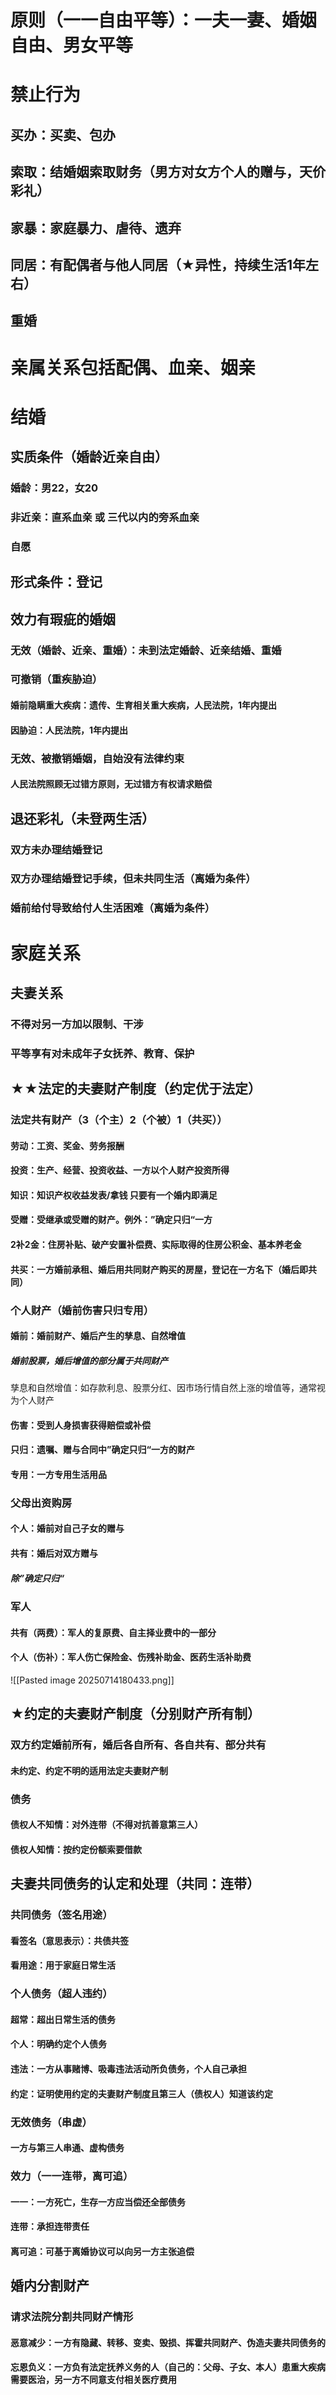 # 原则（一一自由平等）：一夫一妻、婚姻自由、男女平等
# 禁止行为
## 买办：买卖、包办
## 索取：结婚姻索取财务（男方对女方个人的赠与，天价彩礼）
## 家暴：家庭暴力、虐待、遗弃
## 同居：有配偶者与他人同居（★异性，持续生活1年左右）
## 重婚
# 亲属关系包括配偶、血亲、姻亲
# 结婚
## 实质条件（婚龄近亲自由）
### 婚龄：男22，女20
### 非近亲：直系血亲 或 三代以内的旁系血亲
### 自愿
## 形式条件：登记
## 效力有瑕疵的婚姻
### 无效（婚龄、近亲、重婚）：未到法定婚龄、近亲结婚、重婚
### 可撤销（重疾胁迫）
#### 婚前隐瞒重大疾病：遗传、生育相关重大疾病，人民法院，1年内提出
#### 因胁迫：人民法院，1年内提出
### 无效、被撤销婚姻，自始没有法律约束
#### 人民法院照顾无过错方原则，无过错方有权请求赔偿
## 退还彩礼（未登两生活）
### 双方未办理结婚登记
### 双方办理结婚登记手续，但未共同生活（离婚为条件）
### 婚前给付导致给付人生活困难（离婚为条件）
# 家庭关系
## 夫妻关系
### 不得对另一方加以限制、干涉
### 平等享有对未成年子女抚养、教育、保护
## ★★法定的夫妻财产制度（约定优于法定）
### 法定共有财产（3（个主）2（个被）1（共买））
#### 劳动：工资、奖金、劳务报酬
#### 投资：生产、经营、投资收益、一方以个人财产投资所得
#### 知识：知识产权收益发表/拿钱 只要有一个婚内即满足
#### 受赠：受继承或受赠的财产。例外：”确定只归“一方
#### 2补2金：住房补贴、破产安置补偿费、实际取得的住房公积金、基本养老金
#### 共买：一方婚前承租、婚后用共同财产购买的房屋，登记在一方名下（婚后即共同）

### 个人财产（婚前伤害只归专用）
#### 婚前：婚前财产、婚后产生的孳息、自然增值
##### 婚前股票，婚后增值的部分属于共同财产
孳息和自然增值​：如存款利息、股票分红、因市场行情自然上涨的增值等，通常视为个人财产
#### 伤害：受到人身损害获得赔偿或补偿
#### 只归：遗嘱、赠与合同中”确定只归“一方的财产
#### 专用：一方专用生活用品
### 父母出资购房
#### 个人：婚前对自己子女的赠与
#### 共有：婚后对双方赠与
##### 除”确定只归“
### 军人
#### 共有（两费）：军人的复原费、自主择业费中的一部分
#### 个人（伤补）：军人伤亡保险金、伤残补助金、医药生活补助费
![[Pasted image 20250714180433.png]]

## ★约定的夫妻财产制度（分别财产所有制）
### 双方约定婚前所有，婚后各自所有、各自共有、部分共有
#### 未约定、约定不明的适用法定夫妻财产制
### 债务
#### 债权人不知情：对外连带（不得对抗善意第三人）
#### 债权人知情：按约定份额索要借款


## 夫妻共同债务的认定和处理（共同：连带）
### 共同债务（签名用途）
#### 看签名（意思表示）：共债共签
#### 看用途：用于家庭日常生活
### 个人债务（超人违约）
#### 超常：超出日常生活的债务
#### 个人：明确约定个人债务
#### 违法：一方从事赌博、吸毒违法活动所负债务，个人自己承担
#### 约定：证明使用约定的夫妻财产制度且第三人（债权人）知道该约定
### 无效债务（串虚）
#### 一方与第三人串通、虚构债务
### 效力（一一连带，离可追）
#### 一一：一方死亡，生存一方应当偿还全部债务
#### 连带：承担连带责任
#### 离可追：可基于离婚协议可以向另一方主张追偿
## 婚内分割财产
### 请求法院分割共同财产情形
#### 恶意减少：一方有隐藏、转移、变卖、毁损、挥霍共同财产、伪造夫妻共同债务的
#### 忘恩负义：一方负有法定抚养义务的人（自己的：父母、子女、本人）患重大疾病需要医治，另一方不同意支付相关医疗费用